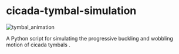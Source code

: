 # cicada-tymbal-simulation

![tymbal_animation](https://github.com/Rishit-katiyar/cicada-tymbal-simulation/assets/167756997/78596dcf-a864-4ee4-8386-f9e82c954889)

A Python script for simulating the progressive buckling and wobbling motion of cicada tymbals .
